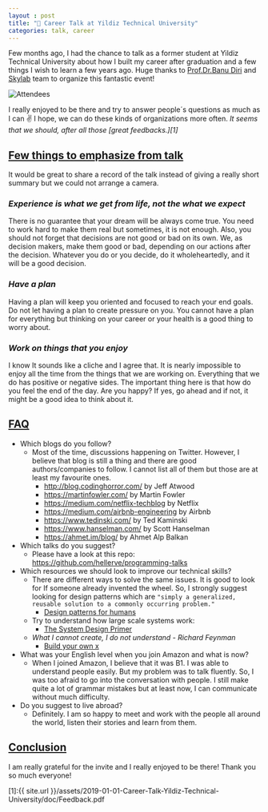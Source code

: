 ```yaml
---
layout : post
title: "📣 Career Talk at Yildiz Technical University"
categories: talk, career
---
```

Few months ago, I had the chance to talk as a former student at Yildiz Technical University about how I built my career after graduation and a few things I wish to learn a few years ago. Huge thanks to [Prof.Dr.Banu Diri](https://www.ce.yildiz.edu.tr/personal/banud) and [Skylab](https://www.facebook.com/ytuskylab) team to organize this fantastic event!

![Attendees](assets/2019-01-01-Career-Talk-Yildiz-Technical-University/img/attendees.jpg)

I really enjoyed to be there and try to answer people´s questions as much as I can ✌️ I hope, we can do these kinds of organizations more often. *It seems that we should, after all those [great feedbacks.][1]*

## [Few things to emphasize from talk](#few-things-to-emphasize-from-talk)

It would be great to share a record of the talk instead of giving a really short summary but we could not arrange a camera.

### *Experience is what we get from life, not the what we expect*
There is no guarantee that your dream will be always come true. You need to work hard to make them real but sometimes, it is not enough. Also, you should not forget that decisions are not good or bad on its own. We, as decision makers, make them good or bad, depending on our actions after the decision. Whatever you do or you decide, do it wholeheartedly, and it will be a good decision.

### *Have a plan*
Having a plan will keep you oriented and focused to reach your end goals. Do not let having a plan to create pressure on you. You cannot have a plan for everything but thinking on your career or your health is a good thing to worry about.

### *Work on things that you enjoy*
I know It sounds like a cliche and I agree that. It is nearly impossible to enjoy all the time from the things that we are working on. Everything that we do has positive or negative sides. The important thing here is that how do you feel the end of the day. Are you happy? If yes, go ahead and if not, it might be a good idea to think about it.

## [FAQ](#faq)

* Which blogs do you follow?
  * Most of the time, discussions happening on Twitter. However, I believe that blog is still a thing and there are good authors/companies to follow. I cannot list all of them but those are at least my favourite ones.
    * <http://blog.codinghorror.com/> by Jeff Atwood
    * <https://martinfowler.com/> by Martin Fowler
    * <https://medium.com/netflix-techblog> by Netflix
    * <https://medium.com/airbnb-engineering> by Airbnb
    * <https://www.tedinski.com/> by Ted Kaminski
    * <https://www.hanselman.com/> by Scott Hanselman
    * <https://ahmet.im/blog/> by Ahmet Alp Balkan
* Which talks do you suggest?
  * Please have a look at this repo: <https://github.com/hellerve/programming-talks>
* Which resources we should look to improve our technical skills?
  * There are different ways to solve the same issues. It is good to look for If someone already invented the wheel. So, I strongly suggest looking for design patterns which are `"simply a generalized, reusable solution to a commonly occurring problem."`
    * [Design patterns for humans](https://github.com/kamranahmedse/design-patterns-for-humans)
  * Try to understand how large scale systems work: 
    * [The System Design Primer](https://github.com/donnemartin/system-design-primer/blob/master/README.md)
  * *What I cannot create, I do not understand - Richard Feynman*
    * [Build your own x](https://github.com/danistefanovic/build-your-own-x/blob/master/README.md)
* What was your English level when you join Amazon and what is now?
  * When I joined Amazon, I believe that it was B1. I was able to understand people easily. But my problem was to talk fluently. So, I was too afraid to go into the conversation with people. I still make quite a lot of grammar mistakes but at least now, I can communicate without much difficulty. 
* Do you suggest to live abroad?
  * Definitely. I am so happy to meet and work with the people all around the world, listen their stories and learn from them.

## [Conclusion](#conclusion)

I am really grateful for the invite and I really enjoyed to be there! Thank you so much everyone!

[1]:{{ site.url }}/assets/2019-01-01-Career-Talk-Yildiz-Technical-University/doc/Feedback.pdf